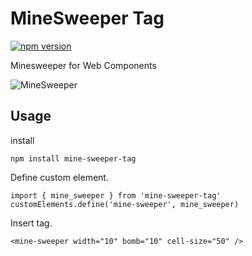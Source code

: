 # MineSweeper Tag
[![npm version](https://badge.fury.io/js/mine-sweeper-tag.svg)](https://badge.fury.io/js/mine-sweeper-tag)

Minesweeper for Web Components

![MineSweeper](https://user-images.githubusercontent.com/4569916/210158769-7d3e975e-a5bb-46be-a581-10271682ead2.gif)

## Usage

install

```
npm install mine-sweeper-tag
```

Define custom element.

```
import { mine_sweeper } from 'mine-sweeper-tag'
customElements.define('mine-sweeper', mine_sweeper)
```

Insert tag.

```
<mine-sweeper width="10" bomb="10" cell-size="50" />
```
